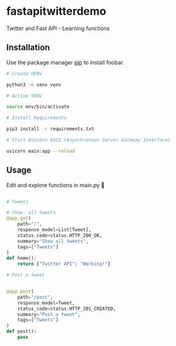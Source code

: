 # fastapitwitterdemo
Twitter and Fast API - Learning  functions
## Installation

Use the package manager [pip](https://pip.pypa.io/en/stable/) to install foobar.

```bash
# Create VENV

python3 -m venv venv

# Active VENV

source env/bin/activate

# Install Requirements 

pip3 install -r requirements.txt

# Start Uvicorn ASGI (Asynchronous Server Gateway Interface) 

uvicorn main:app --reload

```

## Usage

Edit and explore functions in main.py  🚀

```python

# Tweets

# Show  all tweets
@app.get(
    path="/",
    response_model=List[Tweet],
    status_code=status.HTTP_200_OK,
    summary="Show all tweets",
    tags=["Tweets"]
)
def home():
    return {"Twitter API": "Working!"}

# Post a tweet


@app.post(
    path="/post",
    response_model=Tweet,
    status_code=status.HTTP_201_CREATED,
    summary="Post a tweet",
    tags=["Tweets"]
)
def post():
    pass
```